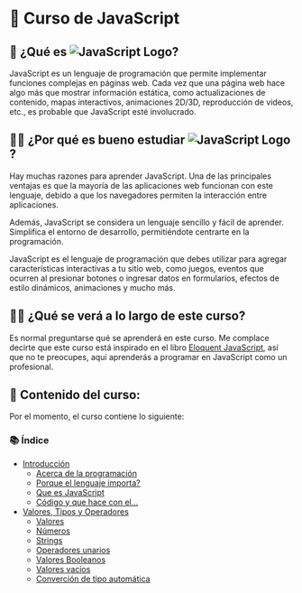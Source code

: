 # 📖 Curso de JavaScript

## 🤔 ¿Qué es ![JavaScript Logo](https://img.shields.io/badge/JavaScript-F7DF1E?style=flat&logo=javascript&logoColor=white)?

JavaScript es un lenguaje de programación que permite implementar funciones complejas en páginas web. Cada vez que una página web hace algo más que mostrar información estática, como actualizaciones de contenido, mapas interactivos, animaciones 2D/3D, reproducción de videos, etc., es probable que JavaScript esté involucrado.

## 🤷‍♂️ ¿Por qué es bueno estudiar ![JavaScript Logo](https://img.shields.io/badge/JavaScript-F7DF1E?style=flat&logo=javascript&logoColor=white)?

Hay muchas razones para aprender JavaScript. Una de las principales ventajas es que la mayoría de las aplicaciones web funcionan con este lenguaje, debido a que los navegadores permiten la interacción entre aplicaciones.

Además, JavaScript se considera un lenguaje sencillo y fácil de aprender. Simplifica el entorno de desarrollo, permitiéndote centrarte en la programación.

JavaScript es el lenguaje de programación que debes utilizar para agregar características interactivas a tu sitio web, como juegos, eventos que ocurren al presionar botones o ingresar datos en formularios, efectos de estilo dinámicos, animaciones y mucho más.

## 🧑‍💻 ¿Qué se verá a lo largo de este curso?

Es normal preguntarse qué se aprenderá en este curso. Me complace decirte que este curso está inspirado en el libro [Eloquent JavaScript](https://eloquentjs-es.thedojo.mx/Eloquent_JavaScript.pdf), así que no te preocupes, aquí aprenderás a programar en JavaScript como un profesional.

## 📁 Contenido del curso:

Por el momento, el curso contiene lo siguiente:

### 📚 Índice

- [Introducción](0-%20Introducci%C3%B3n/README.md)
  - [Acerca de la programación](0-%20Introducci%C3%B3n/Acerca%20de%20la%20programaci%C3%B3n/README.md)
  - [Porque el lenguaje importa?](0-%20Introducci%C3%B3n/Porque%20el%20lenguaje%20importa/README.md)
  - [Que es JavaScript](0-%20Introducci%C3%B3n/Que%20es%20JavaScript/README.md)
  - [Código y que hace con el...](0-%20Introducci%C3%B3n/Codigo%20y%20que%20hacer%20con%20el/README.md)
- [Valores, Tipos y Operadores](1.-%20Valores%2CTipos%20y%20Operadores/README.md)
  - [Valores](1.-%20Valores%2CTipos%20y%20Operadores/Valores/README.md)
  - [Números](1.-%20Valores%2CTipos%20y%20Operadores/N%C3%BAmeros/README.md)
  - [Strings](1.-%20Valores%2CTipos%20y%20Operadores/Strings/README.md)
  - [Operadores unarios](1.-%20Valores%2CTipos%20y%20Operadores/Operadores%20Unarios/README.md)
  - [Valores Booleanos](1.-%20Valores%2CTipos%20y%20Operadores/Valores%20booleanos/README.md)
  - [Valores vacios](1.-%20Valores%2CTipos%20y%20Operadores/Valores%20vacios/README.md)
  - [Converción de tipo automática](1.-%20Valores%2CTipos%20y%20Operadores/Converci%C3%B3n%20de%20tipo%20automatica/README.md)